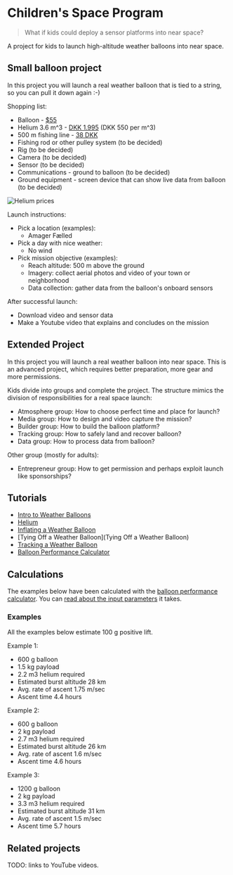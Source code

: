 # Children's Space Program

> What if kids could deploy a sensor platforms into near space?

A project for kids to launch high-altitude weather balloons into near space.

## Small balloon project

In this project you will launch a real weather balloon that is tied to a string, so you can pull it down again :-)

Shopping list:

* Balloon - [$55](http://www.highaltitudescience.com/products/600-g-near-space-balloon)
* Helium 3.6 m^3 - [DKK 1.995](http://www.pegani.dk/dk/product/helium/ballongas-20-l.aspx) (DKK 550 per m^3)
* 500 m fishing line - [38 DKK](http://www.harald-nyborg.dk/p1109/fiskeline-0-20mm-500m-2-5kg)
* Fishing rod or other pulley system (to be decided)
* Rig (to be decided)
* Camera (to be decided)
* Sensor (to be decided)
* Communications - ground to balloon (to be decided)
* Ground equipment - screen device that can show live data from balloon (to be decided)

![Helium prices](http://www.weldingandgasestoday.org/wp-content/uploads/2012/04/helium_prices.png)

Launch instructions:

* Pick a location (examples):
    * Amager Fælled
* Pick a day with nice weather:
    * No wind
* Pick mission objective (examples):
    * Reach altitude: 500 m above the ground
    * Imagery: collect aerial photos and video of your town or neighborhood
    * Data collection: gather data from the balloon's onboard sensors

After successful launch:

* Download video and sensor data
* Make a Youtube video that explains and concludes on the mission

## Extended Project

In this project you will launch a real weather balloon into near space. This is an advanced project, which requires better preparation, more gear and more permissions.

Kids divide into groups and complete the project. The structure mimics the division of responsibilities for a real space launch:

* Atmosphere group: How to choose perfect time and place for launch?
* Media group: How to design and video capture the mission?
* Builder group: How to build the balloon platform?
* Tracking group: How to safely land and recover balloon?
* Data group: How to process data from balloon?

Other group (mostly for adults):

* Entrepreneur group: How to get permission and perhaps exploit launch like sponsorships?

## Tutorials

* [Intro to Weather Balloons](http://www.highaltitudescience.com/pages/intro-to-weather-balloons)
* [Helium](http://www.highaltitudescience.com/pages/helium)
* [Inflating a Weather Balloon](http://www.highaltitudescience.com/pages/how-to-inflate-a-weather-balloon)
* [Tying Off a Weather Balloon](Tying Off a Weather Balloon)
* [Tracking a Weather Balloon](http://www.highaltitudescience.com/pages/tracking-a-weather-balloon)
* [Balloon Performance Calculator](http://www.highaltitudescience.com/pages/balloon-performance-calculator)

## Calculations

The examples below have been calculated with the [balloon performance calculator](http://tools.highaltitudescience.com/). You can [read about the input parameters](http://www.highaltitudescience.com/pages/balloon-performance-calculator) it takes.

### Examples

All the examples below estimate 100 g positive lift.

Example 1:
* 600 g balloon
* 1.5 kg payload
* 2.2 m3 helium required
* Estimated burst altitude 28 km
* Avg. rate of ascent 1.75 m/sec
* Ascent time 4.4 hours

Example 2:
* 600 g balloon
* 2 kg payload
* 2.7 m3 helium required
* Estimated burst altitude 26 km
* Avg. rate of ascent 1.6 m/sec
* Ascent time 4.6 hours

Example 3:
* 1200 g balloon
* 2 kg payload
* 3.3 m3 helium required
* Estimated burst altitude 31 km
* Avg. rate of ascent 1.5 m/sec
* Ascent time 5.7 hours


## Related projects

TODO: links to YouTube videos.

